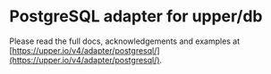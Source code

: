 # PostgreSQL adapter for upper/db

Please read the full docs, acknowledgements and examples at
[https://upper.io/v4/adapter/postgresql/](https://upper.io/v4/adapter/postgresql/).

